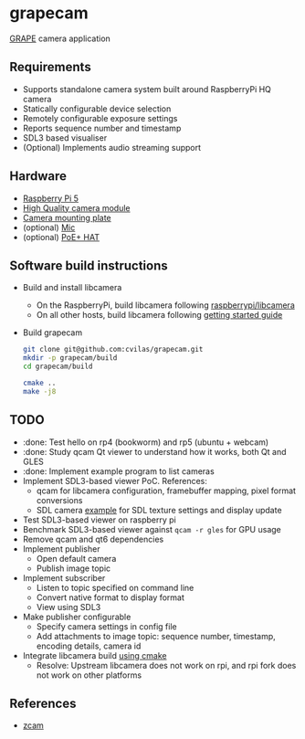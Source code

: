 # grapecam

[GRAPE](https://github.com/cvilas/grape) camera application

## Requirements

- Supports standalone camera system built around RaspberryPi HQ camera
- Statically configurable device selection
- Remotely configurable exposure settings
- Reports sequence number and timestamp
- SDL3 based visualiser
- (Optional) Implements audio streaming support

## Hardware

- [Raspberry Pi 5](https://thepihut.com/products/raspberry-pi-5)
- [High Quality camera module](https://thepihut.com/products/raspberry-pi-high-quality-camera-module)
- [Camera mounting plate](https://thepihut.com/products/mounting-plate-for-high-quality-camera)
- (optional) [Mic](https://thepihut.com/products/mini-usb-microphone)
- (optional) [PoE+ HAT](https://thepihut.com/products/uctronics-poe-hat-for-raspberry-pi-5-with-active-cooler-802-3af-at)

## Software build instructions

- Build and install libcamera

  - On the RaspberryPi, build libcamera following [raspberrypi/libcamera](https://github.com/raspberrypi/libcamera)
  - On all other hosts, build libcamera following [getting started guide](https://libcamera.org/getting-started.html)

- Build grapecam

  ```bash
  git clone git@github.com:cvilas/grapecam.git
  mkdir -p grapecam/build
  cd grapecam/build

  cmake .. 
  make -j8
  ```

## TODO

- :done: Test hello on rp4 (bookworm) and rp5 (ubuntu + webcam)
- :done: Study qcam Qt viewer to understand how it works, both Qt and GLES
- :done: Implement example program to list cameras
- Implement SDL3-based viewer PoC. References:
  - qcam for libcamera configuration, framebuffer mapping, pixel format conversions
  - SDL camera [example](https://examples.libsdl.org/SDL3/camera/01-read-and-draw/) for SDL texture settings and display update
- Test SDL3-based viewer on raspberry pi
- Benchmark SDL3-based viewer against `qcam -r gles` for GPU usage
- Remove qcam and qt6 dependencies
- Implement publisher
  - Open default camera
  - Publish image topic
- Implement subscriber
  - Listen to topic specified on command line
  - Convert native format to display format
  - View using SDL3
- Make publisher configurable
  - Specify camera settings in config file
  - Add attachments to image topic: sequence number, timestamp, encoding details, camera id
- Integrate libcamera build [using cmake](https://github.com/christianrauch/libcamera_cmake)
  - Resolve: Upstream libcamera does not work on rpi, and rpi fork does not work on other platforms

## References

- [zcam](https://github.com/eclipse-zenoh/zenoh-demos/tree/master/computer-vision/zcam)
